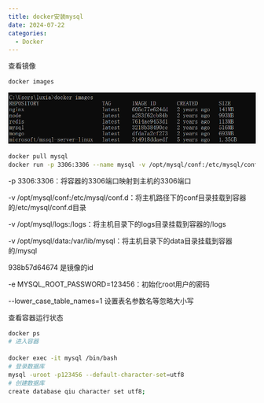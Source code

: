 ```yaml
---
title: docker安装mysql
date: 2024-07-22
categories: 
  - Docker
---
```


查看镜像

```bash
docker images

```

![](./images/mysql/2041301721654668171.png)

```bash
docker pull mysql
docker run -p 3306:3306 --name mysql -v /opt/mysql/conf:/etc/mysql/conf.d -v /opt/mysql/logs:/logs -v /opt/mysql/data:/var/lib/mysql -e MYSQL_ROOT_PASSWORD=123456 -d 56a8c14e1404 --lower_case_table_names=1

```

-p 3306:3306：将容器的3306端口映射到主机的3306端口

-v /opt/mysql/conf:/etc/mysql/conf.d：将主机路径下的conf目录挂载到容器的/etc/mysql/conf.d目录

-v /opt/mysql/logs:/logs：将主机目录下的logs目录挂载到容器的/logs

-v /opt/mysql/data:/var/lib/mysql：将主机目录下的data目录挂载到容器的/mysql

938b57d64674  是镜像的id

-e MYSQL_ROOT_PASSWORD=123456：初始化root用户的密码

--lower_case_table_names=1 设置表名参数名等忽略大小写

查看容器运行状态

```bash
docker ps
# 进入容器

docker exec -it mysql /bin/bash
# 登录数据库
mysql -uroot -p123456 --default-character-set=utf8
# 创建数据库
create database qiu character set utf8;
```
